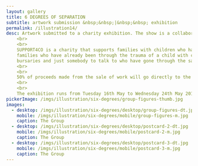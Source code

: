 ```yaml
---
layout: gallery
title: 6 DEGREES OF SEPARATION
subtitle: artwork submission &nbsp;&nbsp;|&nbsp;&nbsp; exhibition
permalink: /illustration14/
desc: Artwork submitted to a charity exhibition. The show is a collaboration between Words & Pictures Gallery, Teignmouth and SUPPORT4CO. 
    <br>
    <br>
    SUPPORT4CO is a charity that supports families with children who have been diagnosed with cancer. Support comes from 
    families who have already been through the trauma of a child with cancer, with advice, guidance, moral support, small 
    bursaries and just somebody to talk to who have gone through the same experience.
    <br>
    <br>
    50% of proceeds made from the sale of work will go directly to the charity.
    <br>
    <br>
    The exhibition runs from Tuesday 16th May to Wednesday 24th May 2017.
pickerImage: /imgs/illustration/six-degrees/group-figures-thumb.jpg
images:
  - desktop: /imgs/illustration/six-degrees/desktop/group-figures-dt.jpg
    mobile: /imgs/illustration/six-degrees/mobile/group-figures-m.jpg
    caption: The Group
  - desktop: /imgs/illustration/six-degrees/desktop/postcard-2-dt.jpg
    mobile: /imgs/illustration/six-degrees/mobile/postcard-2-m.jpg
    caption: The Group
  - desktop: /imgs/illustration/six-degrees/desktop/postcard-3-dt.jpg
    mobile: /imgs/illustration/six-degrees/mobile/postcard-3-m.jpg
    caption: The Group
---
```


